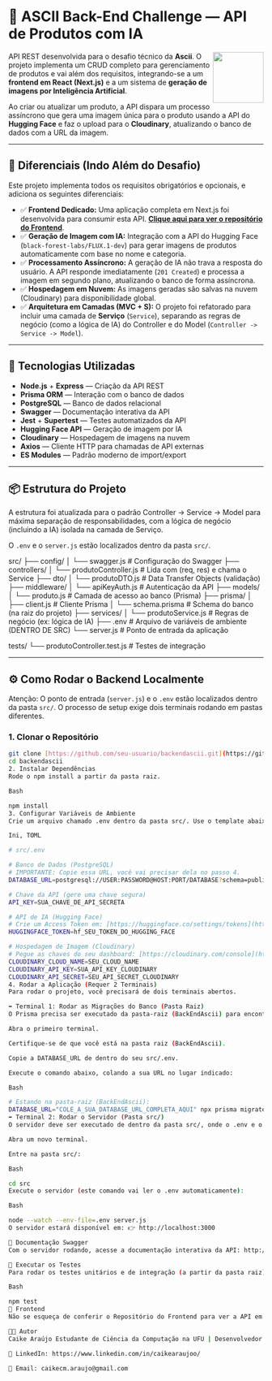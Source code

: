 # 🚀 ASCII Back-End Challenge — API de Produtos com IA
<img src="https://cdn-icons-png.flaticon.com/512/732/732212.png" width="100" align="right"/>

API REST desenvolvida para o desafio técnico da **Ascii**. O projeto implementa um CRUD completo para gerenciamento de produtos e vai além dos requisitos, integrando-se a um **frontend em React (Next.js)** e a um sistema de **geração de imagens por Inteligência Artificial**.

Ao criar ou atualizar um produto, a API dispara um processo assíncrono que gera uma imagem única para o produto usando a API do **Hugging Face** e faz o upload para o **Cloudinary**, atualizando o banco de dados com a URL da imagem.

---

## 🌟 Diferenciais (Indo Além do Desafio)

Este projeto implementa todos os requisitos obrigatórios e opcionais, e adiciona os seguintes diferenciais:

-   ✅ **Frontend Dedicado:** Uma aplicação completa em Next.js foi desenvolvida para consumir esta API. **[Clique aqui para ver o repositório do Frontend](https://github.com/seu-usuario/frontendascii)**.
-   ✅ **Geração de Imagem com IA:** Integração com a API do Hugging Face (`black-forest-labs/FLUX.1-dev`) para gerar imagens de produtos automaticamente com base no nome e categoria.
-   ✅ **Processamento Assíncrono:** A geração de IA não trava a resposta do usuário. A API responde imediatamente (`201 Created`) e processa a imagem em segundo plano, atualizando o banco de forma assíncrona.
-   ✅ **Hospedagem em Nuvem:** As imagens geradas são salvas na nuvem (Cloudinary) para disponibilidade global.
-   ✅ **Arquitetura em Camadas (MVC + S):** O projeto foi refatorado para incluir uma camada de **Serviço** (`Service`), separando as regras de negócio (como a lógica de IA) do Controller e do Model (`Controller -> Service -> Model`).

---

## 🚀 Tecnologias Utilizadas

-   **Node.js** + **Express** — Criação da API REST
-   **Prisma ORM** — Interação com o banco de dados
-   **PostgreSQL** — Banco de dados relacional
-   **Swagger** — Documentação interativa da API
-   **Jest** + **Supertest** — Testes automatizados da API
-   **Hugging Face API** — Geração de imagem por IA
-   **Cloudinary** — Hospedagem de imagens na nuvem
-   **Axios** — Cliente HTTP para chamadas de API externas
-   **ES Modules** — Padrão moderno de import/export

---

## 📦 Estrutura do Projeto

A estrutura foi atualizada para o padrão Controller -> Service -> Model para máxima separação de responsabilidades, com a lógica de negócio (incluindo a IA) isolada na camada de Serviço.

O `.env` e o `server.js` estão localizados dentro da pasta `src/`.

src/ ├── config/ │ └── swagger.js # Configuração do Swagger ├── controllers/ │ └── produtoController.js # Lida com (req, res) e chama o Service ├── dto/ │ └── produtoDTO.js # Data Transfer Objects (validação) ├── middleware/ │ └── apiKeyAuth.js # Autenticação da API ├── models/ │ └── produto.js # Camada de acesso ao banco (Prisma) ├── prisma/ │ ├── client.js # Cliente Prisma │ └── schema.prisma # Schema do banco (na raiz do projeto) ├── services/ │ └── produtoService.js # Regras de negócio (ex: lógica de IA) ├── .env # Arquivo de variáveis de ambiente (DENTRO DE SRC) └── server.js # Ponto de entrada da aplicação

tests/ └── produtoController.test.js # Testes de integração

---

## ⚙️ Como Rodar o Backend Localmente

Atenção: O ponto de entrada (`server.js`) e o `.env` estão localizados dentro da pasta `src/`. O processo de setup exige dois terminais rodando em pastas diferentes.

### 1. Clonar o Repositório

```bash
git clone [https://github.com/seu-usuario/backendascii.git](https://github.com/seu-usuario/backendascii.git)
cd backendascii
2. Instalar Dependências
Rode o npm install a partir da pasta raiz.

Bash

npm install
3. Configurar Variáveis de Ambiente
Crie um arquivo chamado .env dentro da pasta src/. Use o template abaixo:

Ini, TOML

# src/.env

# Banco de Dados (PostgreSQL)
# IMPORTANTE: Copie essa URL, você vai precisar dela no passo 4.
DATABASE_URL=postgresql://USER:PASSWORD@HOST:PORT/DATABASE?schema=public

# Chave da API (gere uma chave segura)
API_KEY=SUA_CHAVE_DE_API_SECRETA

# API de IA (Hugging Face)
# Crie um Access Token em: [https://huggingface.co/settings/tokens](https://huggingface.co/settings/tokens)
HUGGINGFACE_TOKEN=hf_SEU_TOKEN_DO_HUGGING_FACE

# Hospedagem de Imagem (Cloudinary)
# Pegue as chaves do seu dashboard: [https://cloudinary.com/console](https://cloudinary.com/console)
CLOUDINARY_CLOUD_NAME=SEU_CLOUD_NAME
CLOUDINARY_API_KEY=SUA_API_KEY_CLOUDINARY
CLOUDINARY_API_SECRET=SEU_API_SECRET_CLOUDINARY
4. Rodar a Aplicação (Requer 2 Terminais)
Para rodar o projeto, você precisará de dois terminais abertos.

➡️ Terminal 1: Rodar as Migrações do Banco (Pasta Raiz)
O Prisma precisa ser executado da pasta-raiz (BackEndAscii) para encontrar o schema.prisma. Como o .env está em src/, vamos injetar a variável do banco manualmente.

Abra o primeiro terminal.

Certifique-se de que você está na pasta raiz (BackEndAscii).

Copie a DATABASE_URL de dentro do seu src/.env.

Execute o comando abaixo, colando a sua URL no lugar indicado:

Bash

# Estando na pasta-raiz (BackEndAscii):
DATABASE_URL="COLE_A_SUA_DATABASE_URL_COMPLETA_AQUI" npx prisma migrate dev --name init
➡️ Terminal 2: Rodar o Servidor (Pasta src/)
O servidor deve ser executado de dentro da pasta src/, onde o .env e o server.js estão.

Abra um novo terminal.

Entre na pasta src/:

Bash

cd src
Execute o servidor (este comando vai ler o .env automaticamente):

Bash

node --watch --env-file=.env server.js
O servidor estará disponível em: 👉 http://localhost:3000

📘 Documentação Swagger
Com o servidor rodando, acesse a documentação interativa da API: http://localhost:3000/docs

🧪 Executar os Testes
Para rodar os testes unitários e de integração (a partir da pasta raiz):

Bash

npm test
🔗 Frontend
Não se esqueça de conferir o Repositório do Frontend para ver a API em ação: https://github.com/caikearaujoo/FrontEndAscii

👨‍💻 Autor
Caike Araújo Estudante de Ciência da Computação na UFU | Desenvolvedor Full Stack

💼 LinkedIn: https://www.linkedin.com/in/caikearaujoo/

📧 Email: caikecm.araujo@gmail.com

